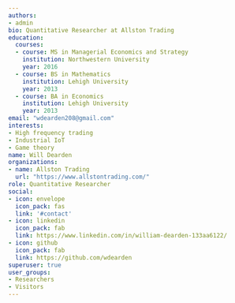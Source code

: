 ```yaml
---
authors:
- admin
bio: Quantitative Researcher at Allston Trading
education:
  courses:
  - course: MS in Managerial Economics and Strategy
    institution: Northwestern University
    year: 2016
  - course: BS in Mathematics
    institution: Lehigh University
    year: 2013
  - course: BA in Economics
    institution: Lehigh University
    year: 2013
email: "wdearden208@gmail.com"
interests:
- High frequency trading
- Industrial IoT
- Game theory
name: Will Dearden
organizations:
- name: Allston Trading
  url: "https://www.allstontrading.com/"
role: Quantitative Researcher
social:
- icon: envelope
  icon_pack: fas
  link: '#contact'
- icon: linkedin
  icon_pack: fab
  link: https://www.linkedin.com/in/william-dearden-133aa6122/
- icon: github
  icon_pack: fab
  link: https://github.com/wdearden
superuser: true
user_groups:
- Researchers
- Visitors
---
```

